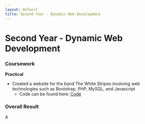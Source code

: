 ```yaml
---
layout: default
title: Second Year - Dynamic Web Development
---
```


# Second Year - Dynamic Web Development


### Coursework

**Practical**
- Created a website for the band The White Stripes involving web technologies such as Bootstrap, PHP, MySQL, and Javascript
    - Code can be found here: [Code](https://github.com/Paul-Oat/CMP204-Dynamic-Web-Development)

### Overall Result 
A

